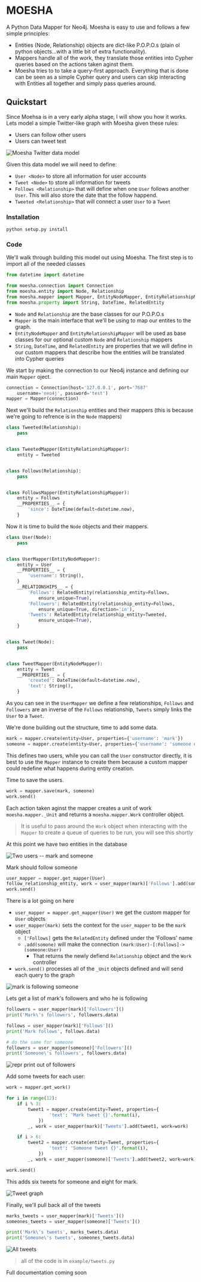 # MOESHA

A Python Data Mapper for Neo4j. Moesha is easy to use and follows a few simple principles:

* Entities (Node, Relationship) objects are dict-like P.O.P.O.s (plain ol python objects...with a little bit of extra functionality).
* Mappers handle all of the work, they translate those entities into Cypher queries based on the actions taken aginst them.
* Moesha tries to to take a query-first approach. Everything that is done can be seen as a simple Cypher query and users can skip interacting with Entities all together and simply pass queries around.

## Quickstart

Since Moehsa is in a very early alpha stage, I will show you how it works. Lets model a simple Twitter-like graph with Moesha given these rules:

* Users can follow other users
* Users can tweet text

![Moesha Twitter data model](example/twitter_model.png)

Given this data model we will need to define:

* `User <Node>` to store all information for user accounts
* `Tweet <Node>` to store all information for tweets
* `Follows <Relationship>` that will define when one `User` follows another `User`. This will also store the date that the follow happend.
* `Tweeted <Relationship>` that will connect a user `User` to a `Tweet`

### Installation

```
python setup.py install
```

### Code

We'll walk through building this model out using Moesha. The first step is to import all of the needed classes

```python
from datetime import datetime

from moesha.connection import Connection
from moesha.entity import Node, Relationship
from moesha.mapper import Mapper, EntityNodeMapper, EntityRelationshipMapper
from moesha.property import String, DateTime, RelatedEntity
```

* `Node` and `Relationship` are the base classes for our P.O.P.O.s
* `Mapper` is the main interface that we'll be using to map our entites to the graph.
* `EntityNodeMapper` and `EntityRelationshipMapper` will be used as base classes for our optional custom `Node` and `Relationship` mappers
* `String`, `DateTime`, and `RelatedEntity` are properties that we will define in our custom mappers that describe how the entities will be translated into Cypher queries

We start by making the connection to our Neo4j instance and defining our main `Mapper` oject.

```python
connection = Connection(host='127.0.0.1', port='7687' 
    username='neo4j', password='test')
mapper = Mapper(connection)
```

Next we'll build the `Relationship` entities and their mappers (this is because we're going to refrence is in the `Node` mappers)

```python
class Tweeted(Relationship):
    pass


class TweetedMapper(EntityRelationshipMapper):
    entity = Tweeted


class Follows(Relationship):
    pass


class FollowsMapper(EntityRelationshipMapper):
    entity = Follows
    __PROPERTIES__ = {
        'since': DateTime(default=datetime.now),
    }
```

Now it is time to build the `Node` objects and their mappers.

```python
class User(Node):
    pass


class UserMapper(EntityNodeMapper):
    entity = User
    __PROPERTIES__ = {
        'username': String(),
    }
    __RELATIONSHIPS__ = {
        'Follows': RelatedEntity(relationship_entity=Follows,
            ensure_unique=True),
        'Followers': RelatedEntity(relationship_entity=Follows,
            ensure_unique=True, direction='in'),
        'Tweets': RelatedEntity(relationship_entity=Tweeted,
            ensure_unique=True),
    }


class Tweet(Node):
    pass


class TweetMapper(EntityNodeMapper):
    entity = Tweet
    __PROPERTIES__ = {
        'created': DateTime(default=datetime.now),
        'text': String(),
    }
```

As you can see in the `UserMapper` we define a few relationships, `Follows` and `Followers` are an inverse of the `Follows` relationship, `Tweets` simply links the `User` to a `Tweet`.

We're done building out the structure, time to add some data.

```python
mark = mapper.create(entity=User, properties={'username': 'mark'})
someone = mapper.create(entity=User, properties={'username': 'someone else'})
```

This defines two users, while you can call the `User` constructor directly, it is best to use the `Mapper` instance to create them because a custom mapper could redefine what happens during entity creation.

Time to save the users.

```python
work = mapper.save(mark, someone)
work.send()
```

Each action taken aginst the mapper creates a unit of work `moesha.mapper._Unit` and returns a `moesha.mapper.Work` controller object.

> It is useful to pass around the `Work` object when interacting with the `Mapper` to create a queue of queries to be run, you will see this shortly

At this point we have two entities in the database

![Two users -- mark and someone](example/two_users.png)

Mark should follow someone

```python
user_mapper = mapper.get_mapper(User)
follow_relationship_entity, work = user_mapper(mark)['Follows'].add(someone)
work.send()
```

There is a lot going on here

* `user_mapper = mapper.get_mapper(User)` we get the custom mapper for `User` objects
* `user_mapper(mark)` sets the context for the `user_mapper` to be the `mark` object
    * `['Follows]` gets the `RelatedEntity` defined under the 'Follows' name
    * `.add(somone)` will make the connection `(mark:User)-[:Follows]->(someone:User)`
        * That returns the newly defiend `Relationship` object and the `Work` controller
* `work.send()` processes all of the `_Unit` objects defined and will send each query to the graph

![mark is following someone](example/user_follows.png)

Lets get a list of mark's followers and who he is following

```python
followers = user_mapper(mark)['Followers']()
print('Mark\'s followers', followers.data)

follows = user_mapper(mark)['Follows']()
print('Mark follows', follows.data)

# do the same for someone
followers = user_mapper(someone)['Followers']()
print('Someone\'s followers', followers.data)
```

![repr print out of followers](example/cli_follow.png)

Add some tweets for each user:

```python
work = mapper.get_work()

for i in range(12):
    if i % 3:
        tweet1 = mapper.create(entity=Tweet, properties={
                'text': 'Mark tweet {}'.format(i),
            })
        _, work = user_mapper(mark)['Tweets'].add(tweet1, work=work)

    if i > 6:
        tweet2 = mapper.create(entity=Tweet, properties={
                'text': 'Someone tweet {}'.format(i),
            })
        _, work = user_mapper(someone)['Tweets'].add(tweet2, work=work)

work.send()
```

This adds six tweets for someone and eight for mark.

![Tweet graph](example/user_tweets.png)

Finally, we'll pull back all of the tweets

```python
marks_tweets = user_mapper(mark)['Tweets']()
someones_tweets = user_mapper(someone)['Tweets']()

print('Mark\'s tweets', marks_tweets.data)
print('Someone\'s tweets', someones_tweets.data)
```

![All tweets](example/cli_tweets.png)

> all of the code is in `example/tweets.py`

Full documentation coming soon